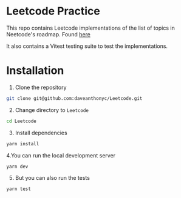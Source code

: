 # Leetcode Practice

This repo contains Leetcode implementations of the list of topics in Neetcode's roadmap.
Found [here](https://neetcode.io/roadmap)

It also contains a Vitest testing suite to test the implementations.

# Installation
1. Clone the repository
```bash
git clone git@github.com:daveanthonyc/Leetcode.git
```

2. Change directory to `Leetcode`
```bash
cd Leetcode
```

3. Install dependencies
```bash
yarn install
```

4.You can run the local development server
```bash
yarn dev
```

5. But you can also run the tests
```bash
yarn test
```
